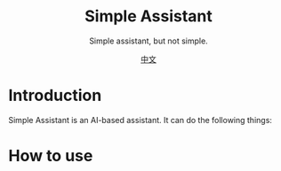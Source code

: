 <h1 align="center">
Simple Assistant
</h1>
<p align="center">
Simple assistant, but not simple.
</p>
<p align="center">
  <a href="./docs/README_ZH.md">中文</a>
</p>

# Introduction
Simple Assistant is an AI-based assistant. It can do the following things:

# How to use
